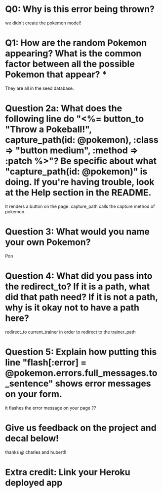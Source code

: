 # Q0: Why is this error being thrown?
we didn't create the pokemon model!

# Q1: How are the random Pokemon appearing? What is the common factor between all the possible Pokemon that appear? *
They are all in the seed database. 

# Question 2a: What does the following line do "<%= button_to "Throw a Pokeball!", capture_path(id: @pokemon), :class => "button medium", :method => :patch %>"? Be specific about what "capture_path(id: @pokemon)" is doing. If you're having trouble, look at the Help section in the README.
It renders a button on the page. capture_path calls the capture method of pokemon. 

# Question 3: What would you name your own Pokemon?
Pon

# Question 4: What did you pass into the redirect_to? If it is a path, what did that path need? If it is not a path, why is it okay not to have a path here?
redirect_to current_trainer in order to redirect to the trainer_path

# Question 5: Explain how putting this line "flash[:error] = @pokemon.errors.full_messages.to_sentence" shows error messages on your form.
it flashes the error message on your page ?? 

# Give us feedback on the project and decal below!
thanks @ charles and hubert!!

# Extra credit: Link your Heroku deployed app
